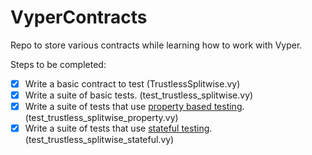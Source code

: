 # VyperContracts
Repo to store various contracts while learning how to work with Vyper.

Steps to be completed:
- [x] Write a basic contract to test (TrustlessSplitwise.vy)
- [x] Write a suite of basic tests. (test_trustless_splitwise.vy)
- [x] Write a suite of tests that use [property based testing](https://eth-brownie.readthedocs.io/en/stable/tests-hypothesis-property.html). (test_trustless_splitwise_property.vy)
- [x] Write a suite of tests that use [stateful testing](https://eth-brownie.readthedocs.io/en/stable/tests-hypothesis-stateful.html). (test_trustless_splitwise_stateful.vy)
